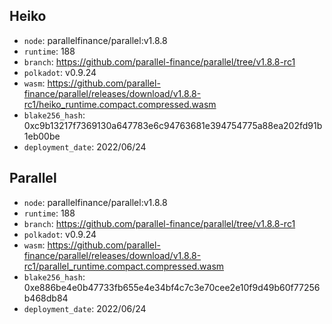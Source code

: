 ## Heiko

- `node`: parallelfinance/parallel:v1.8.8
- `runtime`: 188
- `branch`: https://github.com/parallel-finance/parallel/tree/v1.8.8-rc1
- `polkadot`: v0.9.24
- `wasm`: https://github.com/parallel-finance/parallel/releases/download/v1.8.8-rc1/heiko_runtime.compact.compressed.wasm
- `blake256_hash`: 0xc9b13217f7369130a647783e6c94763681e394754775a88ea202fd91b1eb00be
- `deployment_date`: 2022/06/24

## Parallel

- `node`: parallelfinance/parallel:v1.8.8
- `runtime`: 188
- `branch`: https://github.com/parallel-finance/parallel/tree/v1.8.8-rc1
- `polkadot`: v0.9.24
- `wasm`: https://github.com/parallel-finance/parallel/releases/download/v1.8.8-rc1/parallel_runtime.compact.compressed.wasm
- `blake256_hash`: 0xe886be4e0b47733fb655e4e34bf4c7c3e70cee2e10f9d49b60f77256b468db84
- `deployment_date`: 2022/06/24
